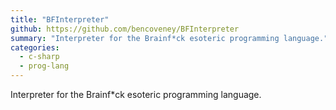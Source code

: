 ```yaml
---
title: "BFInterpreter"
github: https://github.com/bencoveney/BFInterpreter
summary: "Interpreter for the Brainf*ck esoteric programming language."
categories:
  - c-sharp
  - prog-lang
---
```


Interpreter for the Brainf\*ck esoteric programming language.
